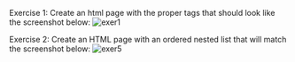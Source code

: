 Exercise 1: 
Create an html page with the proper tags that should look like the screenshot below:
![exer1](https://user-images.githubusercontent.com/14170402/36436894-cc95fa9e-1622-11e8-8e49-9307ac1b1b08.PNG)

Exercise 2: 
Create an HTML page with an ordered nested list that will match the screenshot below:
![exer5](https://user-images.githubusercontent.com/14170402/36436925-dc565848-1622-11e8-8527-382375f3f646.PNG)

